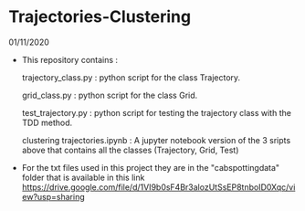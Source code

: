 # Trajectories-Clustering

01/11/2020

- This repository contains :

  trajectory_class.py : python script for the class Trajectory.

  grid_class.py       : python script for the class Grid.

  test_trajectory.py  : python script for testing the trajectory class with the TDD method.

  clustering trajectories.ipynb : A jupyter notebook version of the 3 sripts above that contains all the classes (Trajectory, Grid, Test)

- For the txt files used in this project they are in the "cabspottingdata" folder that is available in this link https://drive.google.com/file/d/1VI9b0sF4Br3alozUtSsEP8tnboID0Xqc/view?usp=sharing
